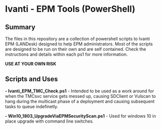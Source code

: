 # Ivanti - EPM Tools (PowerShell)

## Summary
The files in this repository are a collection of powershell scripts to Ivanti EPM (LANDesk) designed to help EPM administrators. Most of the scripts are designed to be run on their own and are self contained. Check the instructions and details within each ps1 for more information.

**USE AT YOUR OWN RISK**

## Scripts and Uses

**- Ivanti_EPM_TMC_Check.ps1** - Intended to be used as a work around for when the TMCsvc service gets messed up, causing SDClient or Vulscan to hang during the multicast phase of a deployment and causing subsequent tasks to queue indefinetly. 

**- Win10_1803_UpgradeViaEPMSecurityScan.ps1** - Used for windows 10 in place upgrade with command line switches. 
